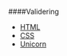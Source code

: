 ####Validering

* <a href="http://validator.w3.org/check/referer" target="_blank">HTML</a>
* <a href="http://jigsaw.w3.org/css-validator/check/referer" target="_blank">CSS</a>
* <a href="http://validator.w3.org/unicorn/check?ucn_uri=referer&amp;ucn_task=conformance" target="_blank">Unicorn</a>
